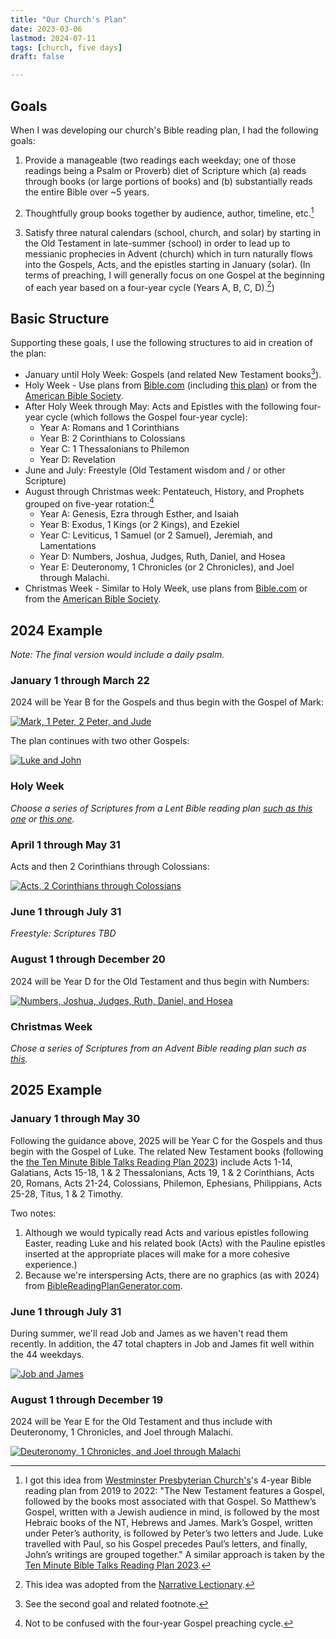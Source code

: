 ```yaml
---
title: "Our Church's Plan"
date: 2023-03-06
lastmod: 2024-07-11
tags: [church, five days]
draft: false

---
```


## Goals

When I was developing our church's Bible reading plan, I had the following goals:

1. Provide a manageable (two readings each weekday; one of those readings being a Psalm or Proverb) diet of Scripture which (a) reads through books (or large portions of books) and (b) substantially reads the entire Bible over ~5 years.

2. Thoughtfully group books together by audience, author, timeline, etc.[^1]

3. Satisfy three natural calendars (school, church, and solar) by starting in the Old Testament in late-summer (school) in order to lead up to messianic prophecies in Advent (church) which in turn naturally flows into the Gospels, Acts, and the epistles starting in January (solar). (In terms of preaching, I will generally focus on one Gospel at the beginning of each year based on a four-year cycle (Years A, B, C, D).[^2])

## Basic Structure

Supporting these goals, I use the following structures to aid in creation of the plan:

- January until Holy Week: Gospels (and related New Testament books[^3]).
- Holy Week - Use plans from [Bible.com](https://my.bible.com/search/plans?q=lent) (including [this plan](https://my.bible.com/reading-plans/11399-jesuss-path-to-the-cross-an-8-day-devotional/day/1)) or from the [American Bible Society](https://americanbible.org/resources/daily-bible-reading/).
- After Holy Week through May: Acts and Epistles with the following four-year cycle (which follows the Gospel four-year cycle):
  - Year A: Romans and 1 Corinthians 
  - Year B: 2 Corinthians to Colossians
  - Year C: 1 Thessalonians to Philemon
  - Year D: Revelation
- June and July: Freestyle (Old Testament wisdom and / or other Scripture)
- August through Christmas week: Pentateuch, History, and Prophets grouped on five-year rotation:[^4]
  - Year A: Genesis, Ezra through Esther, and Isaiah
  - Year B: Exodus, 1 Kings (or 2 Kings), and Ezekiel
  - Year C: Leviticus, 1 Samuel (or 2 Samuel), Jeremiah, and Lamentations
  - Year D: Numbers, Joshua, Judges, Ruth, Daniel, and Hosea
  - Year E: Deuteronomy, 1 Chronicles (or 2 Chronicles), and Joel through Malachi.
- Christmas Week - Similar to Holy Week, use plans from [Bible.com](https://my.bible.com/search/plans?q=advent) or from the [American Bible Society](https://americanbible.org/resources/daily-bible-reading/).

## 2024 Example

*Note: The final version would include a daily psalm.*

### January 1 through March 22

2024 will be Year B for the Gospels and thus begin with the Gospel of Mark:

[![Mark, 1 Peter, 2 Peter, and Jude](/2024-1.png)](https://biblereadingplangenerator.com/?start=2024-01-01&total=35&format=calendar&order=traditional&daysofweek=2,3,4,5,6&books=MRK,1PE,2PE,JUD&lang=en&logic=chapters&checkbox=1&colors=1&dailypsalm=0&dailyproverb=0&otntoverlap=0&reverse=0&stats=0&dailystats=0&nodates=0)


The plan continues with two other Gospels:

[![Luke and John](/2024-2.png)](https://biblereadingplangenerator.com/?start=2024-02-05&total=46&format=calendar&order=traditional&daysofweek=2,3,4,5,6&books=LUK,JHN&lang=en&logic=chapters&checkbox=1&colors=1&dailypsalm=0&dailyproverb=0&otntoverlap=0&reverse=0&stats=0&dailystats=0&nodates=0)


### Holy Week

*Choose a series of Scriptures from a Lent Bible reading plan [such as this one](https://www.bible.com/en/reading-plans/36377) or [this one](https://my.bible.com/reading-plans/24340-family-holy-week-devotional).*

### April 1 through May 31

Acts and then 2 Corinthians through Colossians:

[![Acts, 2 Corinthians through Colossians](/2024-3.png)](https://biblereadingplangenerator.com/?start=2024-04-01&total=60&format=calendar&order=traditional&daysofweek=2,3,4,5,6&books=ACT,2CO,GAL,EPH,PHP,COL&lang=en&logic=chapters&checkbox=1&colors=1&dailypsalm=0&dailyproverb=0&otntoverlap=0&reverse=0&stats=0&dailystats=0&nodates=0)

### June 1 through July 31

*Freestyle: Scriptures TBD*

### August 1 through December 20

2024 will be Year D for the Old Testament and thus begin with Numbers:

[![Numbers, Joshua, Judges, Ruth, Daniel, and Hosea](/2024-4.png)](https://biblereadingplangenerator.com/?start=2024-08-01&total=143&format=calendar&order=traditional&daysofweek=2,3,4,5,6&books=NUM,JOS,JDG,RUT,DAN,HOS&lang=en&logic=chapters&checkbox=1&colors=1&dailypsalm=0&dailyproverb=0&otntoverlap=0&reverse=0&stats=0&dailystats=0&nodates=0)

### Christmas Week

*Chose a series of Scriptures from an Advent Bible reading plan such as [this](https://www.bible.com/reading-plans/22859-the-coming-of-the-messiah/day/5).*

## 2025 Example

### January 1 through May 30

Following the guidance above, 2025 will be Year C for the Gospels and thus begin with the Gospel of Luke. The related New Testament books (following the [the Ten Minute Bible Talks Reading Plan 2023](https://bibledelight.com/plans/ten-minute/)) include Acts 1-14, Galatians, Acts 15-18, 1 & 2 Thessalonians, Acts 19, 1 & 2 Corinthians, Acts 20, Romans, Acts 21-24, Colossians, Philemon, Ephesians, Philippians, Acts 25-28, Titus, 1 & 2 Timothy. 

Two notes:

1. Although we would typically read Acts and various epistles following Easter, reading Luke and his related book (Acts) with the Pauline epistles inserted at the appropriate places will make for a more cohesive experience.)
2. Because we're interspersing Acts, there are no graphics (as with 2024) from [BibleReadingPlanGenerator.com](https://biblereadingplangenerator.com).

### June 1 through July 31

During summer, we'll read Job and James as we haven't read them recently. In addition, the 47 total chapters in Job and James fit well within the 44 weekdays.

[![Job and James](/2025-1.png)](https://www.biblereadingplangenerator.com/?start=2025-06-02&total=60&format=list&order=traditional&daysofweek=2,3,4,5,6&books=JOB,HEB,JAS&lang=en&logic=chapters&checkbox=1&colors=1&dailypsalm=0&dailyproverb=0&otntoverlap=0&reverse=0&stats=0&dailystats=0&nodates=0&includeurls=0&urlsite=biblegateway&urlversion=NIV)

### August 1 through December 19

2024 will be Year E for the Old Testament and thus include with Deuteronomy, 1 Chronicles, and Joel through Malachi.

[![Deuteronomy, 1 Chronicles, and Joel through Malachi](/2025-2.png)](https://www.biblereadingplangenerator.com/?start=2025-08-01&total=141&format=books&order=traditional&daysofweek=2,3,4,5,6&books=DEU,1CH,JOL,AMO,OBA,JON,MIC,NAM,HAB,ZEP,HAG,ZEC,MAL&lang=en&logic=chapters&checkbox=1&colors=1&dailypsalm=0&dailyproverb=0&otntoverlap=0&reverse=0&stats=0&dailystats=0&nodates=0&includeurls=0&urlsite=biblegateway&urlversion=NIV)


[^1]: I got this idea from [Westminster Presbyterian Church's](https://www.solochristo.org)'s 4-year Bible reading plan from 2019 to 2022: "The New Testament features a Gospel, followed by the books most associated with that Gospel. So Matthew’s Gospel, written with a Jewish audience in mind, is followed by the most Hebraic books of the NT, Hebrews and James. Mark’s Gospel, written under Peter’s authority, is followed by Peter’s two letters and Jude. Luke travelled with Paul, so his Gospel precedes Paul’s letters, and finally, John’s writings are grouped together." A similar approach is taken by the [Ten Minute Bible Talks Reading Plan 2023](https://bibledelight.com/plans/ten-minute/).

[^2]: This idea was adopted from the [Narrative Lectionary](https://www.workingpreacher.org/home-narrative-lectionary).

[^3]: See the second goal and related footnote.

[^4]: Not to be confused with the four-year Gospel preaching cycle. 



